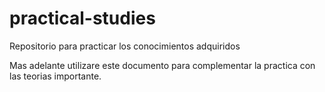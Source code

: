 # practical-studies
Repositorio para practicar los conocimientos adquiridos

Mas adelante utilizare este documento para complementar la practica con las teorias importante.
